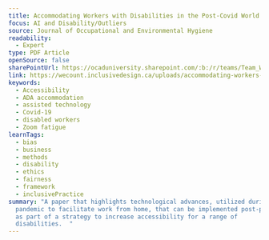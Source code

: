 ```yaml
---
title: Accommodating Workers with Disabilities in the Post-Covid World
focus: AI and Disability/Outliers
source: Journal of Occupational and Environmental Hygiene
readability:
  - Expert
type: PDF Article
openSource: false
sharePointUrl: https://ocaduniversity.sharepoint.com/:b:/r/teams/Team_WeCount/Shared%20Documents/Resources%20and%20Tools/Literature%20(curated)/Accommodating%20workers%20with%20disabilities%20in%20the%20post%20Covid%20world.pdf?csf=1&web=1&e=taMqQ9
link: https://wecount.inclusivedesign.ca/uploads/accommodating-workers-with-disabilities-in-the-post-covid-world.pdf
keywords:
  - Accessibility
  - ADA accommodation
  - assisted technology
  - Covid-19
  - disabled workers
  - Zoom fatigue
learnTags:
  - bias
  - business
  - methods
  - disability
  - ethics
  - fairness
  - framework
  - inclusivePractice
summary: "A paper that highlights technological advances, utilized during the
  pandemic to facilitate work from home, that can be implemented post-pandemic
  as part of a strategy to increase accessibility for a range of
  disabilities.  "
---
```

